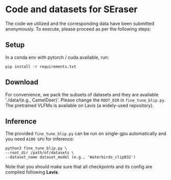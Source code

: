 # Code and datasets for SEraser

The code we utilized and the corresponding data have been submitted anonymously. To execute, please proceed as per the following steps:


## Setup

In a conda env with pytorch / cuda available, run:
```
pip install -r requirements.txt
```


## Download

For convenience, we pack the subsets of datasets and they are available './data/(e.g., CamelDeer)'. Please change the `ROOT_DIR` in `fine_tune_blip.py`. The pretrained VLFMs is available on Lavis (a widely-used repository).

## Inference

The provided `fine_tune_blip.py` can be run on single-gpu automatically and you need `A100 GPU` for inference:
```
python3 fine_tune_blip.py \
--root_dir /path/of/datasets \
--dataset_name dataset_model (e.g., 'Waterbirds_clipB32')
```

Note that you should make sure that all checkpoints and its config are compiled following **Lavis**.
